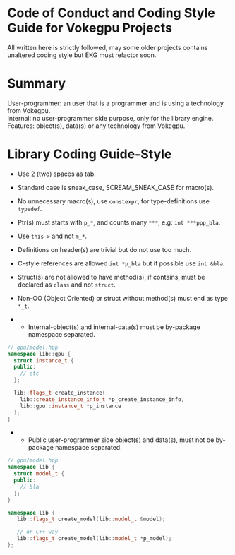 # Code of Conduct and Coding Style Guide for Vokegpu Projects

All written here is strictly followed, may some older projects contains unaltered coding style but EKG must refactor soon.

# Summary

User-programmer: an user that is a programmer and is using a technology from Vokegpu.  
Internal: no user-programmer side purpose, only for the library engine.  
Features: object(s), data(s) or any technology from Vokegpu.

# Library Coding Guide-Style

* Use 2 (two) spaces as tab.
* Standard case is sneak_case, SCREAM_SNEAK_CASE for macro(s).
* No unnecessary macro(s), use `constexpr`, for type-definitions use `typedef`.
* Ptr(s) must starts with `p_*`, and counts many `***`, e.g: `int ***ppp_bla`.
* Use `this->` and not `m_*`.
* Definitions on header(s) are trivial but do not use too much.
* C-style references are allowed `int *p_bla` but if possible use `int &bla`.
* Struct(s) are not allowed to have method(s), if contains, must be declared as `class` and not `struct`.
* Non-OO (Object Oriented) or struct without method(s) must end as type `*_t`.

* - Internal-object(s) and internal-data(s) must be by-package namespace separated.
```c++
// gpu/model.hpp
namespace lib::gpu {
  struct instance_t {
  public:
    // etc
  };

  lib::flags_t create_instance(
    lib::create_instance_info_t *p_create_instance_info,
    lib::gpu::instance_t *p_instance
  );
}
```

* - Public user-programmer side object(s) and data(s), must not be by-package namespace separated.
```c++
// gpu/model.hpp
namespace lib {
  struct model_t {
  public:
    // bla
  };
}

namespace lib {
   lib::flags_t create_model(lib::model_t &model);

   // or C++ way
   lib::flags_t create_model(lib::model_t *p_model);
};
```
